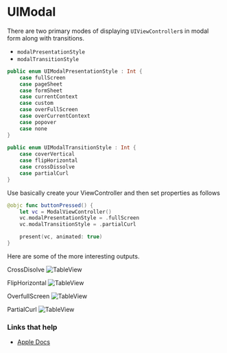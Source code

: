 # UIModal

There are two primary modes of displaying `UIViewController`s in modal form along with transitions.

- `modalPresentationStyle`
- `modalTransitionStyle`

```swift
public enum UIModalPresentationStyle : Int {
    case fullScreen
    case pageSheet
    case formSheet
    case currentContext
    case custom
    case overFullScreen
    case overCurrentContext
    case popover
    case none
}
    
public enum UIModalTransitionStyle : Int {
    case coverVertical
    case flipHorizontal
    case crossDissolve
    case partialCurl
}
```

Use basically create your ViewController and then set properties as follows

```swift
@objc func buttonPressed() {
    let vc = ModalViewController()
    vc.modalPresentationStyle = .fullScreen
    vc.modalTransitionStyle = .partialCurl

    present(vc, animated: true)
}
```

Here are some of the more interesting outputs.

CrossDisolve
![TableView](https://github.com/jrasmusson/ios-starter-kit/blob/master/basics/UIModal/images/crossDisolve.gif)

FlipHorizontal
![TableView](https://github.com/jrasmusson/ios-starter-kit/blob/master/basics/UIModal/images/flipHorizontal.gif)

OverfullScreen
![TableView](https://github.com/jrasmusson/ios-starter-kit/blob/master/basics/UIModal/images/overfullscreen.gif)

PartialCurl
![TableView](https://github.com/jrasmusson/ios-starter-kit/blob/master/basics/UIModal/images/partialCurl.gif)


### Links that help

* [Apple Docs](https://developer.apple.com/documentation/uikit/uimodalpresentationstyle)
